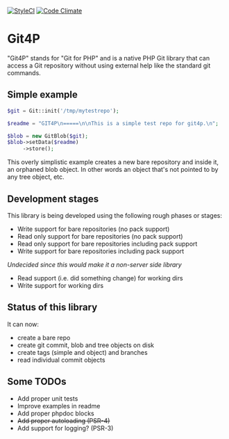 [![StyleCI](https://styleci.io/repos/35836750/shield)](https://styleci.io/repos/35836750)
[![Code Climate](https://codeclimate.com/github/git4p/git4p/badges/gpa.svg)](https://codeclimate.com/github/git4p/git4p)

Git4P
=====

"Git4P" stands for "Git for PHP" and is a native PHP Git library that can access
a Git repository without using external help like the standard git commands.

Simple example
--------------

```php
$git = Git::init('/tmp/mytestrepo');

$readme = "GIT4P\n=====\n\nThis is a simple test repo for git4p.\n";

$blob = new GitBlob($git);
$blob->setData($readme)
     ->store();
```

This overly simplistic example creates a new bare repository and inside it, an
orphaned blob object. In other words an object that's not pointed to by any
tree object, etc.

Development stages
------------------

This library is being developed using the following rough phases or stages:

- Write support for bare repositories (no pack support)
- Read only support for bare repositories (no pack support)
- Read only support for bare repositories including pack support
- Write support for bare repositories including pack support

*Undecided since this would make it a non-server side library*

- Read support (i.e. did something change) for working dirs
- Write support for working dirs

Status of this library
----------------------

It can now:

- create a bare repo
- create git commit, blob and tree objects on disk
- create tags (simple and object) and branches
- read individual commit objects

Some TODOs
----------

- Add proper unit tests
- Improve examples in readme
- Add proper phpdoc blocks
- ~~Add proper autoloading (PSR-4)~~
- Add support for logging? (PSR-3)
